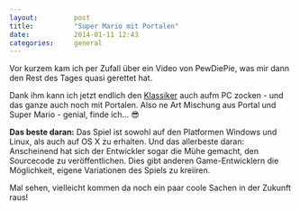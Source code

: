 ```yaml
---
layout:         post
title:          "Super Mario mit Portalen"
date:           2014-01-11 12:43
categories:     general
---
```


Vor kurzem kam ich per Zufall über ein Video von PewDiePie, was mir dann den Rest des Tages quasi gerettet hat.

Dank ihm kann ich jetzt endlich den [Klassiker][1] auch aufm PC zocken - und das ganze auch noch mit Portalen. Also ne Art Mischung aus Portal und Super Mario - genial, finde ich... 😎

**Das beste daran:** Das Spiel ist sowohl auf den Platformen Windows und Linux, als auch auf OS X zu erhalten. Und das allerbeste daran: Anscheinend hat sich der Entwickler sogar die Mühe gemacht, den Sourcecode zu veröffentlichen. Dies gibt anderen Game-Entwicklern die Möglichkeit, eigene Variationen des Spiels zu kreiiren.

Mal sehen, vielleicht kommen da noch ein paar coole Sachen in der Zukunft raus!

[1]: http://stabyourself.net/mari0/